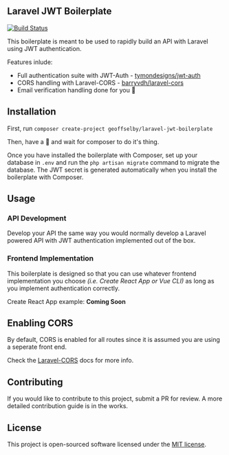 ## Laravel JWT Boilerplate

[![Build Status](https://travis-ci.com/GeoffSelby/laravel-jwt-boilerplate.svg?branch=master)](https://travis-ci.com/GeoffSelby/laravel-jwt-boilerplate)

This boilerplate is meant to be used to rapidly build an API with Laravel using JWT authentication.

Features inlude:

-   Full authentication suite with JWT-Auth - [tymondesigns/jwt-auth](https://github.com/tymondesigns/jwt-auth)
-   CORS handling with Laravel-CORS - [barryvdh/laravel-cors](http://github.com/barryvdh/laravel-cors)
-   Email verification handling done for you 🙌

## Installation

First, run `composer create-project geoffselby/laravel-jwt-boilerplate`

Then, have a 🍺 and wait for composer to do it's thing.

Once you have installed the boilerplate with Composer, set up your database in `.env` and run the `php artisan migrate` command to migrate the database. The JWT secret is generated automatically when you install the boilerplate with Composer.

## Usage

### API Development

Develop your API the same way you would normally develop a Laravel powered API with JWT authentication implemented out of the box.

### Frontend Implementation

This boilerplate is designed so that you can use whatever frontend implementation you choose _(i.e. Create React App or Vue CLI)_ as long as you implement authentication correctly.

Create React App example: **Coming Soon**

## Enabling CORS

By default, CORS is enabled for all routes since it is assumed you are using a seperate front end.

Check the [Laravel-CORS](https://github.com/barryvdh/laravel-cors) docs for more info.

## Contributing

If you would like to contribute to this project, submit a PR for review. A more detailed contribution guide is in the works.

## License

This project is open-sourced software licensed under the [MIT license](http://opensource.org/licenses/MIT).
